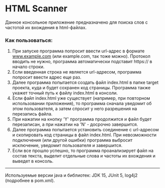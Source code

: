 # HTML Scanner
Данное консольное приложение предназначено для поиска слов с частотой их вхождения в html-файлах.

### Как пользоваться:
1. При запуске программа попросит ввести url-адрес в формате www.example.com (или example.com, так тоже можно). Протокол вводить не нужно, программа автоматически подставит https:// в начало строки.
2. Если введенная строка не является url-адресом, программа попросит ввести адрес еще раз.
3. Далее программа попытается создать файл index.html в папке target проекта, куда и будет сохранен код страницы. Программа также укажет точный путь к файлу index.html в консоли.
4. Если файл index.html уже существует (например, при повторном использовании приложения), то программа сначала уведомит об этом пользователя, а затем спросит у него разрешения на перезапись файла.
5. При нажатии на кнопку 'Y' программа продолжится и файл будет перезаписан, а при нажатии на 'N' - досрочно завершится.
6. Далее программа попытается установить соединение с url-адресом и скопировать код страницы в файл index.html. При невозможности подключения (или другой ошибки) программа выбросит исключение, уведомит пользователя и завершится.
7. Если все прошло успешно, то программа проанализирует файл на состав текста, выделит отдельные слова и частоты их вхождения и выведет в консоль.
---
Используемые версии java и библиотек: JDK 15, JUnit 5, log4j2 (подробнее в pom.xml).